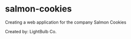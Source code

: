 # salmon-cookies
Creating a web application for the company Salmon Cookies

Created by:
LightBulb Co.

